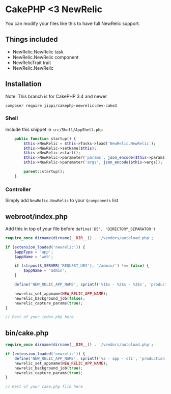 # CakePHP <3 NewRelic

You can modify your files like this to have full NewRelic support.

## Things included

- NewRelic.NewRelic task
- NewRelic.NewRelic component
- NewRelicTrait trait
- NewRelic.NewRelic

## Installation

Note: This branch is for CakePHP 3.4 and newer

```
composer require jippi/cakephp-newrelic:dev-cake3
```


### Shell

Include this snippet in `src/Shell/AppShell.php`

```php
	public function startup() {
		$this->NewRelic = $this->Tasks->load('NewRelic.NewRelic');
		$this->NewRelic->setName($this);
		$this->NewRelic->start();
		$this->NewRelic->parameter('params', json_encode($this->params));
		$this->NewRelic->parameter('args', json_encode($this->args));

		parent::startup();
	}
```

### Controller

Simply add `NewRelic.NewRelic` to your `$components` list

## webroot/index.php

Add this in top of your file before `define('DS', 'DIRECTORY_SEPARATOR')`

```php
require_once dirname(dirname(__DIR__)) . '/vendors/autoload.php';

if (extension_loaded('newrelic')) {
	$appType = 'app';
	$appName = 'web';

	if (strpos($_SERVER['REQUEST_URI'], '/admin/') !== false) {
		$appName = 'admin';
	}

	define('NEW_RELIC_APP_NAME', sprintf('%1$s - %2$s - %3$s', 'production', $appType, $appName));

	newrelic_set_appname(NEW_RELIC_APP_NAME);
	newrelic_background_job(false);
	newrelic_capture_params(true);
}

// Rest of your index.php here
```

## bin/cake.php

```php
require_once dirname(dirname(__DIR__)) . '/vendors/autoload.php';

if (extension_loaded('newrelic')) {
	define('NEW_RELIC_APP_NAME', sprintf('%s - app - cli', 'production'));
	newrelic_set_appname(NEW_RELIC_APP_NAME);
	newrelic_background_job(true);
	newrelic_capture_params(true);
}

// Rest of your cake.php file here
```
